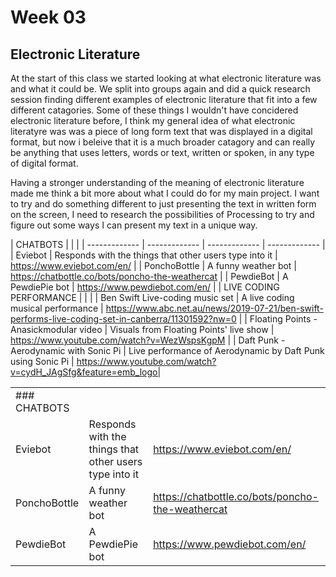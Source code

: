 # Week 03

## Electronic Literature
At the start of this class we started looking at what electronic literature was and what it could be.
We split into groups again and did a quick research session finding different examples of electronic literature that fit into a few different catagories. Some of these things I wouldn't have concidered electronic literature before, I think my general idea of what electronic literatyre was was a piece of long form text that was displayed in a digital format, but now i beleive that it is a much broader catagory and can really be anything that uses letters, words or text, written or spoken, in any type of digital format.

Having a stronger understanding of the meaning of electronic literature made me think a bit more about what I could do for my main project. I want to try and do something different to just presenting the text in written form on the screen, I need to research the possibilities of Processing to try and figure out some ways I can present my text in a unique way.


| CHATBOTS  | | |
| ------------- | ------------- | ------------- | ------------- |
| Eviebot  | Responds with the things that other users type into it  | https://www.eviebot.com/en/ |
| PonchoBottle  | A funny weather bot | https://chatbottle.co/bots/poncho-the-weathercat |
| PewdieBot  | A PewdiePie bot | https://www.pewdiebot.com/en/ |
| LIVE CODING PERFORMANCE | | |
| Ben Swift Live-coding music set  | A live coding musical performance  | https://www.abc.net.au/news/2019-07-21/ben-swift-performs-live-coding-set-in-canberra/11301592?nw=0 |
| Floating Points - Anasickmodular video   | Visuals from Floating Points' live show | https://www.youtube.com/watch?v=WezWspsKgpM |
| Daft Punk - Aerodynamic with Sonic Pi | Live performance of Aerodynamic by Daft Punk using Sonic Pi | https://www.youtube.com/watch?v=cydH_JAgSfg&feature=emb_logo|

|   |   |    |
| ------------- | ------------- | ------------- | 
| ### CHATBOTS   |    |    |
| Eviebot  | Responds with the things that other users type into it  | https://www.eviebot.com/en/ |
| PonchoBottle  | A funny weather bot | https://chatbottle.co/bots/poncho-the-weathercat |
| PewdieBot  | A PewdiePie bot | https://www.pewdiebot.com/en/ |
